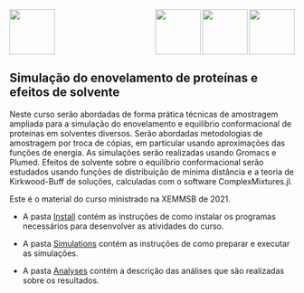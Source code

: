 

<img align=right height=80px src=https://user-images.githubusercontent.com/31046348/119070689-e0b7d180-b9be-11eb-8da8-ce2fb70b6c9a.png>
<img align=right height=80px src=https://user-images.githubusercontent.com/31046348/119070703-e6151c00-b9be-11eb-9dae-23e5ffd4aefa.png>
<img align=right height=80px src=https://user-images.githubusercontent.com/31046348/119070710-e9a8a300-b9be-11eb-9528-445cd28df6f3.png>

<img height=80px src=https://user-images.githubusercontent.com/31046348/119070765-03e28100-b9bf-11eb-99f4-0a3c3fec2f15.png>




## Simulação do enovelamento de proteínas e efeitos de solvente

Neste curso serão abordadas de forma prática técnicas de amostragem ampliada para a simulação
do enovelamento e equilíbrio conformacional de proteínas em solventes diversos. Serão abordadas
metodologias de amostragem por troca de cópias, em particular usando aproximações das funções de
energia. As simulações serão realizadas usando Gromacs e Plumed. Efeitos de solvente sobre o equilíbrio
conformacional serão estudados usando funções de
distribuição de mínima distância e a teoria de Kirkwood-Buff de soluções, calculadas com o software
ComplexMixtures.jl.

Este é o material do curso ministrado na XEMMSB de 2021.  

- A pasta [Install](https://github.com/m3g/XEMMSB2021/tree/main/Install) contém as instruções de como instalar os programas necessários para desenvolver as atividades do curso.

- A pasta [Simulations](https://github.com/m3g/XEMMSB2021/tree/main/Simulations) contém as instruções de como preparar e executar as simulações. 

- A pasta [Analyses](https://github.com/m3g/XEMMSB2021/tree/main/Analyses) contém a descrição das análises que são realizadas sobre os resultados.









